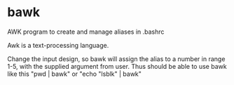 # bawk
AWK program to create and manage aliases in .bashrc

Awk is a text-processing language.


Change the input design, so bawk will assign the alias to a number in range 1-5, with the supplied argument from user. Thus should be able to
use bawk like this "pwd | bawk" or "echo "lsblk" | bawk"
